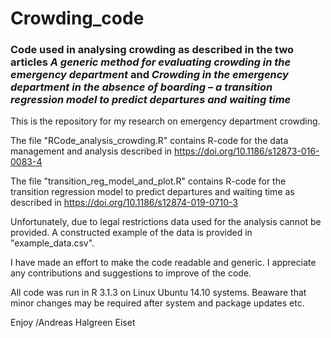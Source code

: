# Crowding_code
### Code used in analysing crowding as described in the two articles *A generic method for evaluating crowding in the emergency department* and *Crowding in the emergency department in the absence of boarding – a transition regression model to predict departures and waiting time*

This is the repository for my research on emergency department crowding.

The file "RCode_analysis_crowding.R" contains R-code for the data management and analysis described in https://doi.org/10.1186/s12873-016-0083-4

The file "transition_reg_model_and_plot.R" contains R-code for the transition regression model to predict departures and waiting time as described in https://doi.org/10.1186/s12874-019-0710-3

Unfortunately, due to legal restrictions data used for the analysis cannot be provided. A constructed example of the data is provided in "example_data.csv".

I have made an effort to make the code readable and generic. I appreciate any contributions and suggestions to improve of the code.

All code was run in R 3.1.3 on Linux Ubuntu 14.10 systems. Beaware that minor changes may be required after system and package updates etc.

Enjoy
/Andreas Halgreen Eiset
